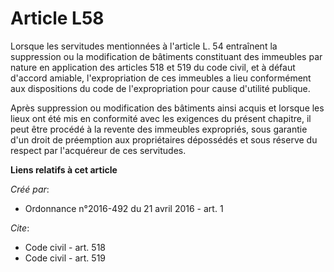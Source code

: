 # Article L58

Lorsque les servitudes mentionnées à l'article L. 54 entraînent la suppression ou la modification de bâtiments constituant
des immeubles par nature en application des articles 518 et 519 du code civil, et à défaut d'accord amiable, l'expropriation
de ces immeubles a lieu conformément aux dispositions du code de l'expropriation pour cause d'utilité publique. 

Après suppression ou modification des bâtiments ainsi acquis et lorsque les lieux ont été mis en conformité avec les
exigences du présent chapitre, il peut être procédé à la revente des immeubles expropriés, sous garantie d'un droit de
préemption aux propriétaires dépossédés et sous réserve du respect par l'acquéreur de ces servitudes.

**Liens relatifs à cet article**

_Créé par_:

  - Ordonnance n°2016-492 du 21 avril 2016 - art. 1

_Cite_:

  - Code civil - art. 518
  - Code civil - art. 519
